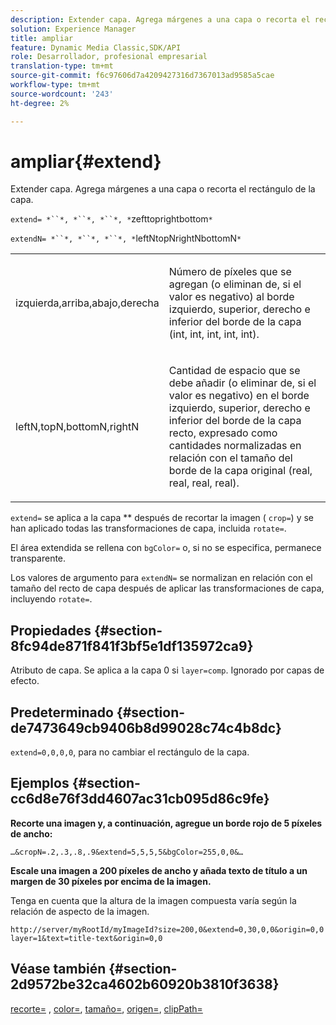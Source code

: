 ```yaml
---
description: Extender capa. Agrega márgenes a una capa o recorta el rectángulo de la capa.
solution: Experience Manager
title: ampliar
feature: Dynamic Media Classic,SDK/API
role: Desarrollador, profesional empresarial
translation-type: tm+mt
source-git-commit: f6c97606d7a4209427316d7367013ad9585a5cae
workflow-type: tm+mt
source-wordcount: '243'
ht-degree: 2%

---
```



# ampliar{#extend}

Extender capa. Agrega márgenes a una capa o recorta el rectángulo de la capa.

`extend= *``*, *``*, *``*, *`zefttoprightbottom`*`

`extendN= *``*, *``*, *``*, *`leftNtopNrightNbottomN`*`

<table id="simpletable_1DCCD469712B423C8154630127DC5F54"> 
 <tr class="strow"> 
  <td class="stentry"> <p><span class="codeph"> <span class="varname"> izquierda,arriba,abajo,derecha</span></span> </p></td> 
  <td class="stentry"> <p>Número de píxeles que se agregan (o eliminan de, si el valor es negativo) al borde izquierdo, superior, derecho e inferior del borde de la capa (int, int, int, int, int). </p></td> 
 </tr> 
 <tr class="strow"> 
  <td class="stentry"> <p><span class="codeph"> <span class="varname"> leftN,topN,bottomN,rightN</span></span> </p></td> 
  <td class="stentry"> <p>Cantidad de espacio que se debe añadir (o eliminar de, si el valor es negativo) en el borde izquierdo, superior, derecho e inferior del borde de la capa recto, expresado como cantidades normalizadas en relación con el tamaño del borde de la capa original (real, real, real, real). </p></td> 
 </tr> 
</table>

`extend=` se aplica a la capa  ** después de recortar la imagen (  `crop=`) y se han aplicado todas las transformaciones de capa, incluida  `rotate=`.

El área extendida se rellena con `bgColor=` o, si no se especifica, permanece transparente.

Los valores de argumento para `extendN=` se normalizan en relación con el tamaño del recto de capa después de aplicar las transformaciones de capa, incluyendo `rotate=`.

## Propiedades {#section-8fc94de871f841f3bf5e1df135972ca9}

Atributo de capa. Se aplica a la capa 0 si `layer=comp`. Ignorado por capas de efecto.

## Predeterminado {#section-de7473649cb9406b8d99028c74c4b8dc}

`extend=0,0,0,0`, para no cambiar el rectángulo de la capa.

## Ejemplos {#section-cc6d8e76f3dd4607ac31cb095d86c9fe}

**Recorte una imagen y, a continuación, agregue un borde rojo de 5 píxeles de ancho:**

`…&cropN=.2,.3,.8,.9&extend=5,5,5,5&bgColor=255,0,0&…`

**Escale una imagen a 200 píxeles de ancho y añada texto de título a un margen de 30 píxeles por encima de la imagen.**

Tenga en cuenta que la altura de la imagen compuesta varía según la relación de aspecto de la imagen.

`http://server/myRootId/myImageId?size=200,0&extend=0,30,0,0&origin=0,0 layer=1&text=title-text&origin=0,0`

## Véase también {#section-2d9572be32ca4602b60920b3810f3638}

[recorte=](../../../../../is-api/http-ref/image-serving-api-ref/c-http-protocol-reference/c-command-reference/r-crop.md#reference-6fd0f6399966446ab4425ce050572eab) ,  [color=](/help/aem-is-ir-api/is-api/http-ref/image-serving-api-ref/c-http-protocol-reference/c-data-types/r-is-http-color.md),  [tamaño=](../../../../../is-api/http-ref/image-serving-api-ref/c-http-protocol-reference/c-data-types/r-size.md#reference-04d383f32c7b4003bed9978cb854747b),  [origen=](../../../../../is-api/http-ref/image-serving-api-ref/c-http-protocol-reference/c-command-reference/r-origin.md#reference-e11c7ac06e2240cc884c3fec98f05138),  [clipPath=](../../../../../is-api/http-ref/image-serving-api-ref/c-http-protocol-reference/c-command-reference/r-clippath.md#reference-8139b1b52dc54749b51b109521ddf83d)
